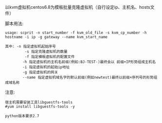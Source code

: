 
以kvm虚拟机centos6.8为模板批量克隆虚拟机（自行设定ip、主机名、hosts文件）

脚本用法:

	usage: scprit -n start_number -f kvm_old_file -s kvm_cp_number -h hostname -i ip -g gateway --name kvm_start_name

	其中: -n 指定虚拟机起始序号
			 -s 指定克隆虚拟机的数量
			 -f 指定模板虚拟机的配置文件
			-h 指定虚拟机的主机名前缀(例如:BJ-TEST-)最终会以 前缀+IP形势组成主机名
			-i 指定虚拟机的起始ip地址
			-g 指定虚拟机的网关
			--name 指定虚拟机域名字的默认前缀(例如newtest)最终以前缀+序列号的形势组成域名称
 
注意:

	宿主机需要安装工具libguestfs-tools
    #yum install libguestfs-tools -y
	   
	python版本要求2.7  